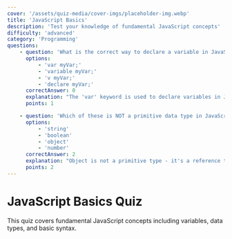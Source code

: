 ```yaml
---
cover: '/assets/quiz-media/cover-imgs/placeholder-img.webp'
title: 'JavaScript Basics'
description: 'Test your knowledge of fundamental JavaScript concepts'
difficulty: 'advanced'
category: 'Programming'
questions:
    - question: 'What is the correct way to declare a variable in JavaScript?'
      options:
          - 'var myVar;'
          - 'variable myVar;'
          - 'v myVar;'
          - 'declare myVar;'
      correctAnswer: 0
      explanation: "The 'var' keyword is used to declare variables in JavaScript."
      points: 1

    - question: 'Which of these is NOT a primitive data type in JavaScript?'
      options:
          - 'string'
          - 'boolean'
          - 'object'
          - 'number'
      correctAnswer: 2
      explanation: "Object is not a primitive type - it's a reference type."
      points: 2
---
```


# JavaScript Basics Quiz

This quiz covers fundamental JavaScript concepts including variables, data types, and basic syntax.
